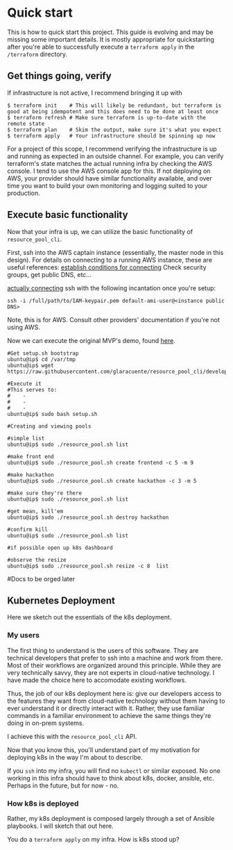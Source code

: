 # Quick start

This is how to quick start this project.  This guide is evolving and may be
missing some important details.  It is mostly appropriate for quickstarting
after you're able to successfully execute a `terraform apply` in the
`/terraform` directory.

## Get things going, verify

If infrastructure is not active, I recommend bringing it up with
```
$ terraform init    # This will likely be redundant, but terraform is good at being idempotent and this does need to be done at least once
$ terraform refresh # Make sure terraform is up-to-date with the remote state
$ terraform plan    # Skim the output, make sure it's what you expect
$ terraform apply   # Your infrastructure should be spinning up now
```

For a project of this scope, I recommend verifying the infrastructure is up and
running as expected in an outside channel.  For example, you can verify
terraform's state matches the actual running infra by checking the AWS console.
I tend to use the AWS console app for this.  If not deploying on AWS, your
provider should have similar functionality available, and over time you want to
build your own monitoring and logging suited to your production.  

## Execute basic functionality

Now that your infra is up, we can utilize the basic functionality of `resource_pool_cli`.

First, ssh into the AWS captain instance (essentially, the master node in this design).  For details on connecting to a running AWS instance, these are useful references:
[establish conditions for connecting](https://docs.aws.amazon.com/AWSEC2/latest/UserGuide/connection-prereqs.html)
Check security groups, get public DNS, etc...

[actually connecting](https://docs.aws.amazon.com/AWSEC2/latest/UserGuide/AccessingInstancesLinux.html)
ssh with the following incantation once you're setup:
```
ssh -i /full/path/to/IAM-keypair.pem default-ami-user@<instance public DNS>
```

Note, this is for AWS.  Consult other providers' documentation if you're not using AWS.

Now we can execute the original MVP's demo, found [here](https://youtu.be/WlnvPHdo3xs).

```
#Get setup.sh bootstrap
ubuntu@ip$ cd /var/tmp
ubuntu@ip$ wget https://raw.githubusercontent.com/glaracuente/resource_pool_cli/develop/user_facing/setup.sh

#Execute it
#This serves to:
#    - 
#    - 
#    - 
ubuntu@ip$ sudo bash setup.sh
```

```
#Creating and viewing pools

#simple list
ubuntu@ip$ sudo ./resource_pool.sh list

#make front end
ubuntu@ip$ sudo ./resource_pool.sh create frontend -c 5 -m 9

#make hackathon 
ubuntu@ip$ sudo ./resource_pool.sh create hackathon -c 3 -m 5

#make sure they're there
ubuntu@ip$ sudo ./resource_pool.sh list

#get mean, kill'em
ubuntu@ip$ sudo ./resource_pool.sh destroy hackathon

#confirm kill
ubuntu@ip$ sudo ./resource_pool.sh list

#if possible open up k8s dashboard

#observe the resize
ubuntu@ip$ sudo ./resource_pool.sh resize -c 8  list

```

#Docs to be orged later

## Kubernetes Deployment

Here we sketch out the essentials of the k8s deployment.

### My users
The first thing to understand is the users of this software.  They are technical developers that prefer to ssh into a machine and work from there.  Most of their workflows are organized around this principle.  While they are very technically savvy, they are not experts in cloud-native technology.  I have made the choice here to accomodate existing workflows.

Thus, the job of our k8s deployment here is: give our developers access to the features they want from cloud-native technology without them having to ever understand it or directly interact with it.  Rather, they use familiar commands in a familiar environment to achieve the same things they're doing in on-prem systems.

I achieve this with the `resource_pool_cli` API.

Now that you know this, you'll understand part of my motivation for deploying k8s in the way I'm about to describe.

If you `ssh` into my infra, you will find no `kubectl` or similar exposed.  No one working in this infra should have to think about k8s, docker, ansible, etc.  Perhaps in the future, but for now - no.

### How k8s is deployed
Rather, my k8s deployment is composed largely through a set of Ansible playbooks.  I will sketch that out here.

You do a `terraform apply` on my infra.  How is k8s stood up?



